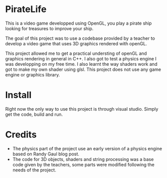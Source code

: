 # PirateLife

This is a video game developped using OpenGL, you play a pirate ship looking for treasures to improve your ship.

The goal of this project was to use a codebase provided by a teacher to develop a video game that uses 3D graphics rendered with openGL. 

This project allowed me to get a practical understing of openGL and graphics rendering in general in C++. I also got to test a physics engine I was developping on my free time. I also learnt the way shaders work and got to make my own shader using glsl.
This project does not use any game engine or graphics library.

# Install
Right now the only way to use this project is through visual studio. Simply get the code, build and run.

# Credits
- The physics part of the project use an early version of a physics engine based on Randy Gaul blog post.
- The code for 3D objects, shaders and string processing was a base code given by the teachers, some parts were modified following the needs of the project.

